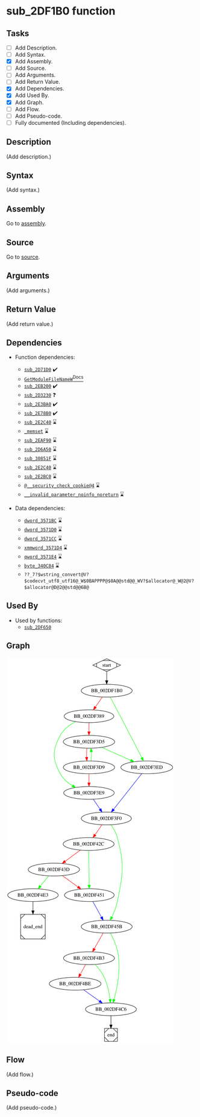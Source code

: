 # sub_2DF1B0 function

## Tasks

- [ ] Add Description.
- [ ] Add Syntax.
- [X] Add Assembly.
- [ ] Add Source.
- [ ] Add Arguments.
- [ ] Add Return Value.
- [X] Add Dependencies.
- [X] Add Used By.
- [X] Add Graph.
- [ ] Add Flow.
- [ ] Add Pseudo-code.
- [ ] Fully documented (Including dependencies).

## Description

(Add description.)

## Syntax

(Add syntax.)

## Assembly

Go to [assembly](../asm/sub_2DF1B0.asm).

## Source

Go to [source](../cc/sub_2DF1B0.cc).

## Arguments

(Add arguments.)

## Return Value

(Add return value.)

## Dependencies

* Function dependencies:
  * [`sub_2D71D0`](sub_2D71D0.md) ✔️
  * [`GetModuleFileNameW`<sup>Docs</sup>](https://docs.microsoft.com/en-us/windows/win32/api/libloaderapi/nf-libloaderapi-getmodulefilenamew)
  * [`sub_2EB200`](sub_2EB200.md) ✔️
  * [`sub_2D3230`](sub_2D3230.md) ❓
  * [`sub_2E3BA0`](sub_2E3BA0.md) ✔️
  * [`sub_2E78B0`](sub_2E78B0.md) ✔️
  * [`sub_2E2C40`](sub_2E2C40.md) ⌛
  * [`_memset`](_memset.md) ⌛
  * [`sub_2EAF90`](sub_2EAF90.md) ⌛
  * [`sub_2D6A50`](sub_2D6A50.md) ⌛
  * [`sub_30851F`](sub_30851F.md) ⌛
  * [`sub_2E2C40`](sub_2E2C40.md) ⌛
  * [`sub_2E2BC0`](sub_2E2BC0.md) ⌛
  * [`@__security_check_cookie@4`](@__security_check_cookie@4.md) ⌛
  * [`__invalid_parameter_noinfo_noreturn`](__invalid_parameter_noinfo_noreturn.md) ⌛

* Data dependencies:
  * [`dword_3571BC`](dword_3571BC.md) ⌛
  * [`dword_3571D0`](dword_3571D0.md) ⌛
  * [`dword_3571CC`](dword_3571CC.md) ⌛
  * [`xmmword_3571D4`](xmmword_3571D4.md) ⌛
  * [`qword_3571E4`](qword_3571E4.md) ⌛
  * [`byte_340C84`](byte_340C84.md) ⌛
  * `??_7?$wstring_convert@V?$codecvt_utf8_utf16@_W$0BAPPPP@$0A@@std@@_WV?$allocator@_W@2@V?$allocator@D@2@@std@@6B@`

## Used By

* Used by functions:
  * [`sub_2DF650`](sub_2DF650.md)

## Graph

![sub_2DF1B0 Graph](../svg/sub_2DF1B0.svg "sub_2DF1B0 Graph")

## Flow

(Add flow.)

## Pseudo-code

(Add pseudo-code.)


